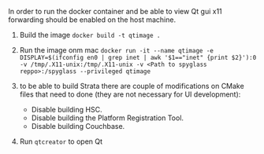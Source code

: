 
In order to run the docker container and be able to view Qt gui x11 forwarding should be enabled on the host machine.

1. Build the image `docker build -t qtimage .`
2. Run the image onm mac `docker run -it --name qtimage -e DISPLAY=$(ifconfig en0 | grep inet | awk '$1=="inet" {print $2}'):0 -v /tmp/.X11-unix:/tmp/.X11-unix -v <Path to spyglass reppo>:/spyglass --privileged qtimage`
3. to be able to build Strata there are couple of modifications on CMake files that need to done (they are not necessary for UI development):
	- Disable building HSC.
	- Disable building the Platform Registration Tool.
	- Disable building Couchbase.

3. Run `qtcreator` to open Qt
